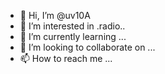- 👋 Hi, I’m @uv10A
- 👀 I’m interested in .radio..
- 🌱 I’m currently learning ...
- 💞️ I’m looking to collaborate on ...
- 📫 How to reach me ...

<!---
uv10A/uv10A is a ✨ special ✨ repository because its `README.md` (this file) appears on your GitHub profile.
You can click the Preview link to take a look at your changes.
--->

